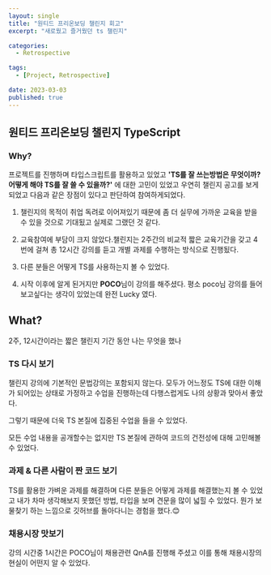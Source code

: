 ```yaml
---
layout: single
title: "원티드 프리온보딩 챌린지 회고"
excerpt: "새로웠고 즐거웠던 ts 챌린지"

categories:
  - Retrospective

tags:
  - [Project, Retrospective]

date: 2023-03-03
published: true
---
```


## 원티드 프리온보딩 챌린지 TypeScript

### Why?

프로젝트를 진행하며 타입스크립트를 활용하고 있었고 **'TS를 잘 쓰는방법은 무엇이까? 어떻게 해야 TS를 잘 쓸 수 있을까?'** 에 대한 고민이 있었고 우연히 챌린지 공고를 보게 되었고 다음과 같은 장점이 있다고 판단하여 참여하게되었다.

1. 챌린지의 목적이 취업 독려로 이어져있기 때문에 좀 더 실무에 가까운 교육을 받을 수 있을 것으로 기대됬고 실제로 그랬던 것 같다.

2. 교육참여에 부담이 크지 않았다.챌린지는 2주간의 비교적 짧은 교육기간을 갖고 4번에 걸쳐 총 12시간 강의를 듣고 개별 과제를 수행하는 방식으로 진행됬다.

3. 다른 분들은 어떻게 TS를 사용하는지 볼 수 있었다.

4. 시작 이후에 알게 된거지만 **POCO**님이 강의를 해주셨다. 평소 poco님 강의를 들어보고싶다는 생각이 있었는데 완전 Lucky 였다.

## What?

2주, 12시간이라는 짧은 챌린지 기간 동안 나는 무엇을 했나

### TS 다시 보기

챌린지 강의에 기본적인 문법강의는 포함되지 않는다. 모두가 어느정도 TS에 대한 이해가 되어있는 상태로 가정하고 수업을 진행하는데 다행스럽게도 나의 상황과 맞아서 좋았다.

그렇기 때문에 더욱 TS 본질에 집중된 수업을 들을 수 있었다.

모든 수업 내용을 공개할수는 없지만 TS 본질에 관하여 코드의 건전성에 대해 고민해볼 수 있었다.

### 과제 & 다른 사람이 짠 코드 보기

TS를 활용한 가벼운 과제를 해결하며 다른 분들은 어떻게 과제를 해결했는지 볼 수 있었고 내가 차마 생각해보지 못했던 방법, 타입을 보며 견문을 많이 넓힐 수 있었다. 뭔가 보물찾기 하는 느낌으로 깃허브를 돌아다니는 경험을 했다.😊

### 채용시장 맛보기

강의 시간중 1시간은 POCO님이 채용관련 QnA를 진행해 주셨고 이를 통해 채용시장의 현실이 어떤지 알 수 있었다.
